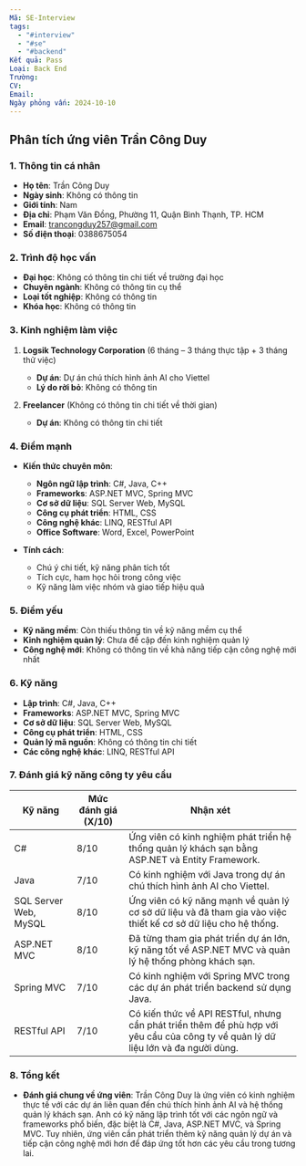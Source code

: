 ```yaml
---
Mã: SE-Interview
tags:
  - "#interview"
  - "#se"
  - "#backend"
Kết quả: Pass
Loại: Back End
Trường: 
CV: 
Email: 
Ngày phỏng vấn: 2024-10-10
---
```

## **Phân tích ứng viên Trần Công Duy**

### **1. Thông tin cá nhân**

- **Họ tên**: Trần Công Duy
- **Ngày sinh**: Không có thông tin
- **Giới tính**: Nam
- **Địa chỉ**: Phạm Văn Đồng, Phường 11, Quận Bình Thạnh, TP. HCM
- **Email**: trancongduy257@gmail.com
- **Số điện thoại**: 0388675054

### **2. Trình độ học vấn**

- **Đại học**: Không có thông tin chi tiết về trường đại học
- **Chuyên ngành**: Không có thông tin cụ thể
- **Loại tốt nghiệp**: Không có thông tin
- **Khóa học**: Không có thông tin

### **3. Kinh nghiệm làm việc**

1. **Logsik Technology Corporation** (6 tháng – 3 tháng thực tập + 3 tháng thử việc)
    
    - **Dự án**: Dự án chú thích hình ảnh AI cho Viettel
    - **Lý do rời bỏ**: Không có thông tin

2. **Freelancer** (Không có thông tin chi tiết về thời gian)

    - **Dự án**: Không có thông tin chi tiết

### **4. Điểm mạnh**

- **Kiến thức chuyên môn**:
  - **Ngôn ngữ lập trình**: C#, Java, C++
  - **Frameworks**: ASP.NET MVC, Spring MVC
  - **Cơ sở dữ liệu**: SQL Server Web, MySQL
  - **Công cụ phát triển**: HTML, CSS
  - **Công nghệ khác**: LINQ, RESTful API
  - **Office Software**: Word, Excel, PowerPoint
  
- **Tính cách**:
  - Chú ý chi tiết, kỹ năng phân tích tốt
  - Tích cực, ham học hỏi trong công việc
  - Kỹ năng làm việc nhóm và giao tiếp hiệu quả

### **5. Điểm yếu**

- **Kỹ năng mềm**: Còn thiếu thông tin về kỹ năng mềm cụ thể
- **Kinh nghiệm quản lý**: Chưa đề cập đến kinh nghiệm quản lý
- **Công nghệ mới**: Không có thông tin về khả năng tiếp cận công nghệ mới nhất

### **6. Kỹ năng**

- **Lập trình**: C#, Java, C++
- **Frameworks**: ASP.NET MVC, Spring MVC
- **Cơ sở dữ liệu**: SQL Server Web, MySQL
- **Công cụ phát triển**: HTML, CSS
- **Quản lý mã nguồn**: Không có thông tin chi tiết
- **Các công nghệ khác**: LINQ, RESTful API

### **7. Đánh giá kỹ năng công ty yêu cầu**

| Kỹ năng              | Mức đánh giá (X/10) | Nhận xét                                                                                                                                              |
|----------------------|---------------------|-------------------------------------------------------------------------------------------------------------------------------------------------------|
| C#                   | 8/10                | Ứng viên có kinh nghiệm phát triển hệ thống quản lý khách sạn bằng ASP.NET và Entity Framework.                                                       |
| Java                 | 7/10                | Có kinh nghiệm với Java trong dự án chú thích hình ảnh AI cho Viettel.                                                                                 |
| SQL Server Web, MySQL| 8/10                | Ứng viên có kỹ năng mạnh về quản lý cơ sở dữ liệu và đã tham gia vào việc thiết kế cơ sở dữ liệu cho hệ thống.                                          |
| ASP.NET MVC          | 8/10                | Đã từng tham gia phát triển dự án lớn, kỹ năng tốt về ASP.NET MVC và quản lý hệ thống phòng khách sạn.                                                |
| Spring MVC           | 7/10                | Có kinh nghiệm với Spring MVC trong các dự án phát triển backend sử dụng Java.                                                                        |
| RESTful API          | 7/10                | Có kiến thức về API RESTful, nhưng cần phát triển thêm để phù hợp với yêu cầu của công ty về quản lý dữ liệu lớn và đa người dùng.                    |

### **8. Tổng kết**

- **Đánh giá chung về ứng viên**: Trần Công Duy là ứng viên có kinh nghiệm thực tế với các dự án liên quan đến chú thích hình ảnh AI và hệ thống quản lý khách sạn. Anh có kỹ năng lập trình tốt với các ngôn ngữ và frameworks phổ biến, đặc biệt là C#, Java, ASP.NET MVC, và Spring MVC. Tuy nhiên, ứng viên cần phát triển thêm kỹ năng quản lý dự án và tiếp cận công nghệ mới hơn để đáp ứng tốt hơn các yêu cầu trong tương lai.